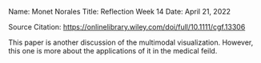 Name: Monet Norales Title: Reflection Week 14 Date: April 21, 2022

Source Citation: https://onlinelibrary.wiley.com/doi/full/10.1111/cgf.13306

This paper is another discussion of the multimodal visualization. However, this one is more about the applications of it in the medical feild.
